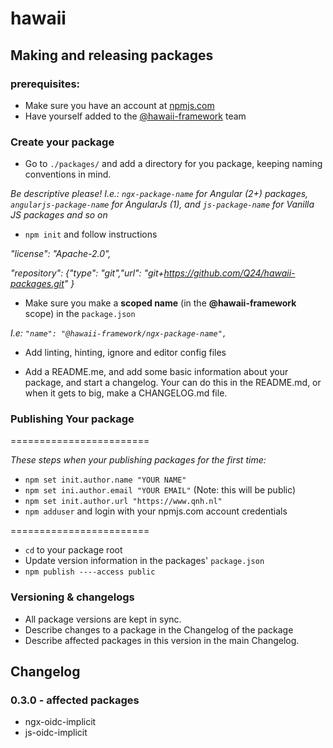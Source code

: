 # hawaii

## Making and releasing packages

### prerequisites:
* Make sure you have an account at [npmjs.com](https://www.npmjs.com)
* Have yourself added to the [@hawaii-framework](https://www.npmjs.com/org/hawaii-framework/) team

### Create your package
* Go to `./packages/` and add a directory for you package, keeping naming conventions in mind. 

_Be descriptive please!
I.e.: `ngx-package-name` for Angular (2+) packages, `angularjs-package-name` for AngularJs (1), and `js-package-name` for Vanilla JS packages and so on_


* `npm init` and follow instructions

_"license": "Apache-2.0",_

_"repository": {"type": "git","url": "git+https://github.com/Q24/hawaii-packages.git" }_

* Make sure you make a **scoped name** (in the **@hawaii-framework** scope) in the `package.json` 

_I.e: `"name": "@hawaii-framework/ngx-package-name",`_

* Add linting, hinting, ignore and editor config files

* Add a README.me, and add some basic information about your package, and start a changelog. Your can do this in the README.md, or when it gets to big, make a CHANGELOG.md file.

### Publishing Your package

========================

_These steps when your publishing packages for the first time:_
* `npm set init.author.name "YOUR NAME"`
* `npm set ini.author.email "YOUR EMAIL"` (Note: this will be public)
* `npm set init.author.url "https://www.qnh.nl"`
* `npm adduser` and login with your npmjs.com account credentials

========================

* `cd` to your package root
* Update version information in the packages' `package.json`  
* `npm publish ----access public`

### Versioning & changelogs
* All package versions are kept in sync.
* Describe changes to a package in the Changelog of the package
* Describe affected packages in this version in the main Changelog.

## Changelog

### 0.3.0 - affected packages
* ngx-oidc-implicit
* js-oidc-implicit